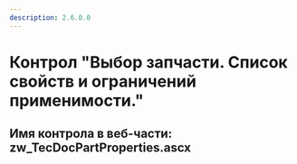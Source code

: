```yaml
---
description: 2.6.0.0
---
```


# Контрол "Выбор запчасти. Список свойств и ограничений применимости."

## Имя контрола в веб-части: zw\_TecDocPartProperties.ascx

